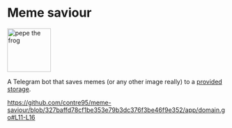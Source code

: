 # Meme saviour

<img src="https://external-content.duckduckgo.com/iu/?u=http%3A%2F%2Fclipart-library.com%2Fimages_k%2Fangry-pepe-transparent%2Fangry-pepe-transparent-11.png" alt="pepe the frog" width="100"/>

A Telegram bot that saves memes (or any other image really) to a [provided storage](https://github.com/contre95/meme-saviour/blob/327baffd78cf1be353e79b3dc376f3be46f9e352/app/domain.go#L11-L16).

https://github.com/contre95/meme-saviour/blob/327baffd78cf1be353e79b3dc376f3be46f9e352/app/domain.go#L11-L16
